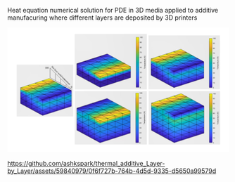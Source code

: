 Heat equation numerical solution for PDE in 3D media applied to additive manufacuring where different layers are deposited by 3D printers

<p align="middle">
  <img src="Presentation2x.png" width="1000" />
</p>





https://github.com/ashkspark/thermal_additive_Layer-by_Layer/assets/59840979/0f6f727b-764b-4d5d-9335-d5650a99579d

